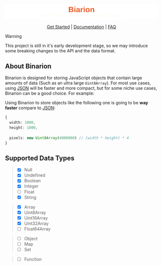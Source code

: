 <img src="./Assets/Visual/Banner.svg"></img>

<p align="center">
  <a href="./Documents/GetStarted.md">Get Started</a> | 
  <a href="./Documents/API.md">Documentation</a> | 
  <a href="./Documents/FAQ.md">FAQ</a>
</p>

> [!WARNING]
> This project is still in it's early development stage, so we may introduce some breaking changes to the API and the data format.

## About Binarion
Binarion is designed for storing JavaScript objects that contain large amounts of data (Such as an ultra large `Uint8Array`). For most use cases, using [JSON](https://en.wikipedia.org/wiki/JSON) will be faster and more compact, but for some niche use cases, Binarion can be a good choice. For example:

Using Binarion to store objects like the following one is going to be **way faster** compare to [JSON](https://en.wikipedia.org/wiki/JSON):
```ts
{
  width: 1000,
  height: 1000,

  pixels: new Uint8Array(4000000) // (width * height) * 4
}
```

## Supported Data Types
> - [x] Null
> - [x] Undefined
> - [x] Boolean
> - [x] Integer
> - [ ] Float
> - [x] String
 
> - [x] Array
> - [x] Uint8Array
> - [x] Uint16Array
> - [x] Uint32Array
> - [ ] Float64Array

> - [ ] Object
> - [ ] Map
> - [ ] Set

> - [ ] Function

